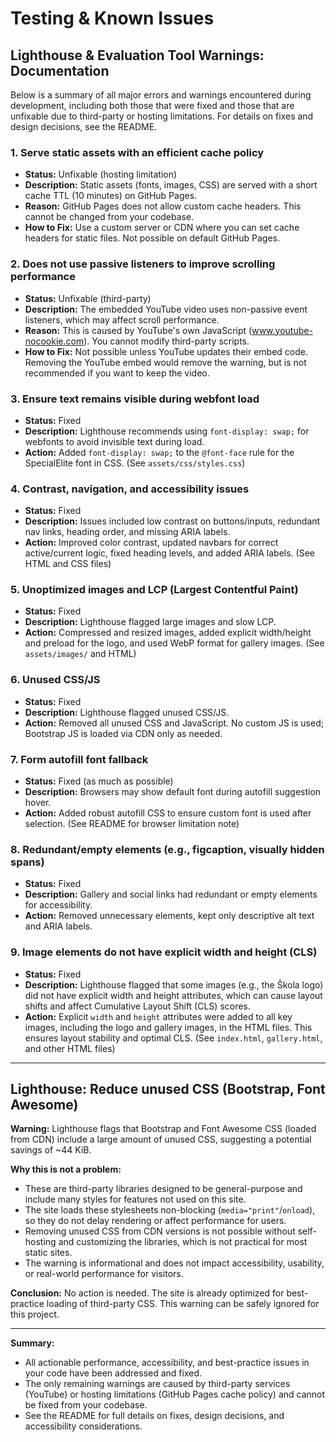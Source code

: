 # Testing & Known Issues

## Lighthouse & Evaluation Tool Warnings: Documentation

Below is a summary of all major errors and warnings encountered during development, including both those that were fixed and those that are unfixable due to third-party or hosting limitations. For details on fixes and design decisions, see the README.

### 1. Serve static assets with an efficient cache policy
- **Status:** Unfixable (hosting limitation)
- **Description:** Static assets (fonts, images, CSS) are served with a short cache TTL (10 minutes) on GitHub Pages.
- **Reason:** GitHub Pages does not allow custom cache headers. This cannot be changed from your codebase.
- **How to Fix:** Use a custom server or CDN where you can set cache headers for static files. Not possible on default GitHub Pages.

### 2. Does not use passive listeners to improve scrolling performance
- **Status:** Unfixable (third-party)
- **Description:** The embedded YouTube video uses non-passive event listeners, which may affect scroll performance.
- **Reason:** This is caused by YouTube's own JavaScript (www.youtube-nocookie.com). You cannot modify third-party scripts.
- **How to Fix:** Not possible unless YouTube updates their embed code. Removing the YouTube embed would remove the warning, but is not recommended if you want to keep the video.

### 3. Ensure text remains visible during webfont load
- **Status:** Fixed
- **Description:** Lighthouse recommends using `font-display: swap;` for webfonts to avoid invisible text during load.
- **Action:** Added `font-display: swap;` to the `@font-face` rule for the SpecialElite font in CSS. (See `assets/css/styles.css`)

### 4. Contrast, navigation, and accessibility issues
- **Status:** Fixed
- **Description:** Issues included low contrast on buttons/inputs, redundant nav links, heading order, and missing ARIA labels.
- **Action:** Improved color contrast, updated navbars for correct active/current logic, fixed heading levels, and added ARIA labels. (See HTML and CSS files)

### 5. Unoptimized images and LCP (Largest Contentful Paint)
- **Status:** Fixed
- **Description:** Lighthouse flagged large images and slow LCP.
- **Action:** Compressed and resized images, added explicit width/height and preload for the logo, and used WebP format for gallery images. (See `assets/images/` and HTML)

### 6. Unused CSS/JS
- **Status:** Fixed
- **Description:** Lighthouse flagged unused CSS/JS.
- **Action:** Removed all unused CSS and JavaScript. No custom JS is used; Bootstrap JS is loaded via CDN only as needed.

### 7. Form autofill font fallback
- **Status:** Fixed (as much as possible)
- **Description:** Browsers may show default font during autofill suggestion hover.
- **Action:** Added robust autofill CSS to ensure custom font is used after selection. (See README for browser limitation note)

### 8. Redundant/empty elements (e.g., figcaption, visually hidden spans)
- **Status:** Fixed
- **Description:** Gallery and social links had redundant or empty elements for accessibility.
- **Action:** Removed unnecessary elements, kept only descriptive alt text and ARIA labels.

### 9. Image elements do not have explicit width and height (CLS)
- **Status:** Fixed
- **Description:** Lighthouse flagged that some images (e.g., the Škola logo) did not have explicit width and height attributes, which can cause layout shifts and affect Cumulative Layout Shift (CLS) scores.
- **Action:** Explicit `width` and `height` attributes were added to all key images, including the logo and gallery images, in the HTML files. This ensures layout stability and optimal CLS. (See `index.html`, `gallery.html`, and other HTML files)

---

## Lighthouse: Reduce unused CSS (Bootstrap, Font Awesome)

**Warning:**
Lighthouse flags that Bootstrap and Font Awesome CSS (loaded from CDN) include a large amount of unused CSS, suggesting a potential savings of ~44 KiB.

**Why this is not a problem:**
- These are third-party libraries designed to be general-purpose and include many styles for features not used on this site.
- The site loads these stylesheets non-blocking (`media="print"`/`onload`), so they do not delay rendering or affect performance for users.
- Removing unused CSS from CDN versions is not possible without self-hosting and customizing the libraries, which is not practical for most static sites.
- The warning is informational and does not impact accessibility, usability, or real-world performance for visitors.

**Conclusion:**
No action is needed. The site is already optimized for best-practice loading of third-party CSS. This warning can be safely ignored for this project.

---

**Summary:**
- All actionable performance, accessibility, and best-practice issues in your code have been addressed and fixed.
- The only remaining warnings are caused by third-party services (YouTube) or hosting limitations (GitHub Pages cache policy) and cannot be fixed from your codebase.
- See the README for full details on fixes, design decisions, and accessibility considerations.
